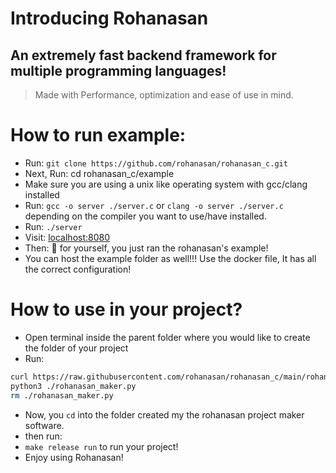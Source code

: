 # Introducing Rohanasan
## An extremely fast backend framework for multiple programming languages!

> Made with Performance, optimization and ease of use in mind.

# How to run example:
- Run: `git clone https://github.com/rohanasan/rohanasan_c.git`
- Next, Run: cd rohanasan_c/example
- Make sure you are using a unix like operating system with gcc/clang installed
- Run: `gcc -o server ./server.c`
  or `clang -o server ./server.c` depending on the compiler you want to use/have installed.
- Run: `./server`
- Visit: [localhost:8080](http://localhost:8080)
- Then: 👏 for yourself, you just ran the rohanasan's example!
- You can host the example folder as well!!! Use the docker file,
  It has all the correct configuration!

# How to use in your project?
- Open terminal inside the parent folder where you would like to create the folder of your project
- Run:
```sh
curl https://raw.githubusercontent.com/rohanasan/rohanasan_c/main/rohanasan_maker.py -o rohanasan_maker.py
python3 ./rohanasan_maker.py
rm ./rohanasan_maker.py
```
- Now, you `cd` into the folder created my the rohanasan project maker software.
- then run:
- `make release run` to run your project!
- Enjoy using Rohanasan!
